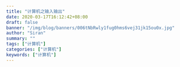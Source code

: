 ```yaml
---
title: "计算机之输入输出"
date: 2020-03-17T16:12:42+08:00
draft: false
banner: "/img/blog/banners/006tNbRwly1fug0hms6vej31jk15ou0x.jpg"
author: "Siran"
summary: ""
tags: ["计算机"]
categories: ["计算机"]
keywords: ["计算机"]
---
```


